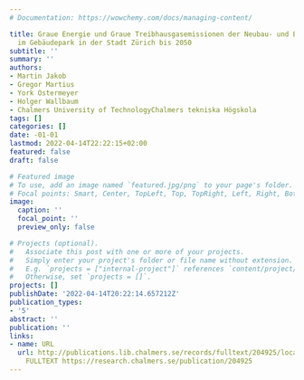 ```yaml
---
# Documentation: https://wowchemy.com/docs/managing-content/

title: Graue Energie und Graue Treibhausgasemissionen der Neubau- und Erneuerungstätigkeit
  im Gebäudepark in der Stadt Zürich bis 2050
subtitle: ''
summary: ''
authors:
- Martin Jakob
- Gregor Martius
- York Ostermeyer
- Holger Wallbaum
- Chalmers University of TechnologyChalmers tekniska Högskola
tags: []
categories: []
date: -01-01
lastmod: 2022-04-14T22:22:15+02:00
featured: false
draft: false

# Featured image
# To use, add an image named `featured.jpg/png` to your page's folder.
# Focal points: Smart, Center, TopLeft, Top, TopRight, Left, Right, BottomLeft, Bottom, BottomRight.
image:
  caption: ''
  focal_point: ''
  preview_only: false

# Projects (optional).
#   Associate this post with one or more of your projects.
#   Simply enter your project's folder or file name without extension.
#   E.g. `projects = ["internal-project"]` references `content/project/deep-learning/index.md`.
#   Otherwise, set `projects = []`.
projects: []
publishDate: '2022-04-14T20:22:14.657212Z'
publication_types:
- '5'
abstract: ''
publication: ''
links:
- name: URL
  url: http://publications.lib.chalmers.se/records/fulltext/204925/local_204925.pdf
    FULLTEXT https://research.chalmers.se/publication/204925
---
```

